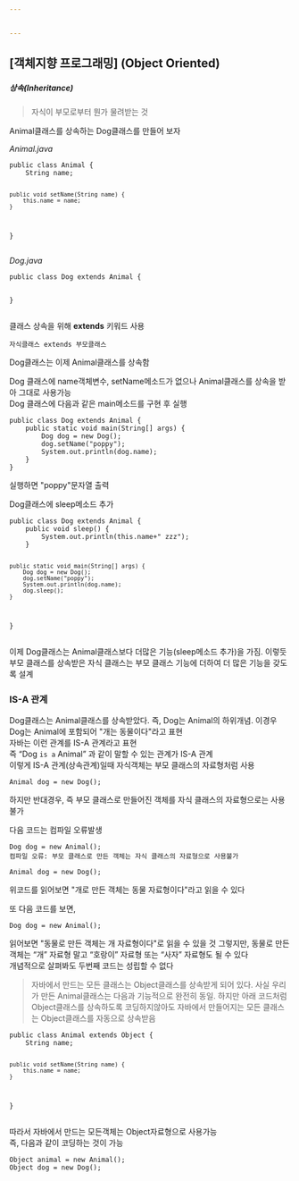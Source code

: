 ```yaml
---


---
```


<h2 id="객체지향-프로그래밍-object-oriented">[객체지향 프로그래밍] (Object Oriented)</h2>
<h5 id="상속inheritance">상속(Inheritance)</h5>
<blockquote>
<p>자식이 부모로부터 뭔가 물려받는 것</p>
</blockquote>
<p>Animal클래스를 상속하는 Dog클래스를 만들어 보자</p>
<p><em>Animal.java</em></p>
<pre><code>public class Animal {
    String name;

    public void setName(String name) {
        this.name = name;
    }
}
</code></pre>
<p><em>Dog.java</em></p>
<pre><code>public class Dog extends Animal {

}
</code></pre>
<p>클래스 상속을 위해  <strong>extends</strong> 키워드 사용</p>
<pre><code>자식클래스 extends 부모클래스
</code></pre>
<p>Dog클래스는 이제 Animal클래스를 상속함</p>
<p>Dog 클래스에 name객체변수, setName메소드가 없으나 Animal클래스를 상속을 받아 그대로 사용가능<br>
Dog 클래스에 다음과 같은 main메소드를 구현 후 실행</p>
<pre><code>public class Dog extends Animal {
    public static void main(String[] args) {
        Dog dog = new Dog();
        dog.setName("poppy");
        System.out.println(dog.name);
    }
}
</code></pre>
<p>실행하면 "poppy"문자열 출력</p>
<p>Dog클래스에 sleep메소드 추가</p>
<pre><code>public class Dog extends Animal {
    public void sleep() {
        System.out.println(this.name+" zzz");
    }

    public static void main(String[] args) {
        Dog dog = new Dog();
        dog.setName("poppy");
        System.out.println(dog.name);
        dog.sleep();
    }
}
</code></pre>
<p>이제 Dog클래스는 Animal클래스보다 더많은 기능(sleep메소드 추가)을 가짐. 이렇듯 부모 클래스를 상속받은 자식 클래스는 부모 클래스 기능에 더하여 더 많은 기능을 갖도록 설계</p>
<h3 id="is-a-관계">IS-A 관계</h3>
<p>Dog클래스는 Animal클래스를 상속받았다. 즉, Dog는 Animal의 하위개념. 이경우 Dog는 Animal에 포함되어 "개는 동물이다"라고 표현<br>
자바는 이런 관계를 IS-A 관계라고 표현<br>
즉 “Dog <code>is a</code> Animal” 과 같이 말할 수 있는 관계가 IS-A 관계<br>
이렇게 IS-A 관계(상속관계)일때 자식객체는 부모 클래스의 자료형처럼 사용</p>
<pre><code>Animal dog = new Dog();
</code></pre>
<p>하지만 반대경우, 즉 부모 클래스로 만들어진 객체를 자식 클래스의 자료형으로는 사용불가</p>
<p>다음 코드는 컴파일 오류발생</p>
<pre><code>Dog dog = new Animal();
컴파일 오류: 부모 클래스로 만든 객체는 자식 클래스의 자료형으로 사용불가
</code></pre>
<pre><code>Animal dog = new Dog();
</code></pre>
<p>위코드를 읽어보면 "개로 만든 객체는 동물 자료형이다"라고 읽을 수 있다</p>
<p>또 다음 코드를 보면,</p>
<pre><code>Dog dog = new Animal();
</code></pre>
<p>읽어보면 "동물로 만든 객체는 개 자료형이다"로 읽을 수 있을 것 그렇지만, 동물로 만든 객체는 “개” 자료형 말고 “호랑이” 자료형 또는 “사자” 자료형도 될 수 있다<br>
개념적으로 살펴봐도 두번째 코드는 성립할 수 없다</p>
<blockquote>
<p>자바에서 만드는 모든 클래스는 Object클래스를 상속받게 되어 있다. 사실 우리가 만든 Animal클래스는 다음과 기능적으로 완전히 동일. 하지만 아래 코드처럼 Object클래스를 상속하도록 코딩하지않아도 자바에서 만들어지는 모든 클래스는 Object클래스를 자동으로 상속받음</p>
</blockquote>
<pre><code>public class Animal extends Object {
    String name;

    public void setName(String name) {
        this.name = name;
    }
}
</code></pre>
<p>따라서 자바에서 만드는 모든객체는 Object자료형으로 사용가능<br>
즉, 다음과 같이 코딩하는 것이 가능</p>
<pre><code>Object animal = new Animal();
Object dog = new Dog();
</code></pre>

